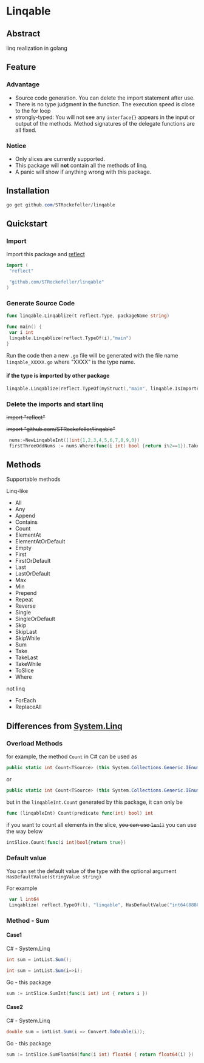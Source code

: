 # Linqable

## Abstract

linq realization in golang

## Feature

### Advantage

* Source code generation. You can delete the import statement after use.
* There is no type judgment in the function. The execution speed is close to the for loop
* strongly-typed: You will not see any  `interface{}` appears in the input or output of the methods. Method signatures of the delegate functions are all fixed.

### Notice

* Only slices are currently supported.
* This package will **not** contain all the methods of linq.
* A panic will show if anything wrong with this package.

## Installation

```powershell
go get github.com/STRockefeller/linqable
```

## Quickstart

### Import

Import this package and [reflect](https://pkg.go.dev/reflect)

```go
import (
 "reflect"

 "github.com/STRockefeller/linqable"
)
```

### Generate Source Code

```go
func linqable.Linqablize(t reflect.Type, packageName string)
```

```go
func main() {
 var i int
 linqable.Linqablize(reflect.TypeOf(i),"main")
}
```

Run the code then a new `.go` file will be generated with the file name `linqable_XXXXX.go` where "XXXX" is the type name.

#### if the type is imported by other package

```go
linqable.Linqablize(reflect.TypeOf(myStruct),"main", linqable.IsImportedType())
```

### Delete the imports and start linq

~~import "reflect"~~

~~import "github.com/STRockefeller/linqable"~~

```go
 nums:=NewLinqableInt([]int{1,2,3,4,5,6,7,8,9,0})
 firstThreeOddNums := nums.Where(func(i int) bool {return i%2==1}).Take(3).ToSlice()
```

## Methods

Supportable methods

Linq-like

* All
* Any
* Append
* Contains
* Count
* ElementAt
* ElementAtOrDefault
* Empty
* First
* FirstOrDefault
* Last
* LastOrDefault
* Max
* Min
* Prepend
* Repeat
* Reverse
* Single
* SingleOrDefault
* Skip
* SkipLast
* SkipWhile
* Sum
* Take
* TakeLast
* TakeWhile
* ToSlice
* Where

not linq

* ForEach
* ReplaceAll

## Differences from [System.Linq](https://docs.microsoft.com/en-us/dotnet/api/system.linq?view=net-5.0)

### Overload Methods

for example, the method `Count` in C# can be used as

 ```C#
 public static int Count<TSource> (this System.Collections.Generic.IEnumerable<TSource> source);
 ```

or

```C#
public static int Count<TSource> (this System.Collections.Generic.IEnumerable<TSource> source, Func<TSource,bool> predicate);
```

but in the `linqableInt.Count` generated by this package, it can only be

```go
func (linqableInt) Count(predicate func(int) bool) int
```

if you want to count all elements in the slice, ~~you can use `len()`~~ you can use the way below

```go
intSlice.Count(func(i int)bool{return true})
```

### Default value

You can set the default value of the type with the optional argument `HasDefaultValue(stringValue string)`

For example

```go
 var l int64
 Linqablize( reflect.TypeOf(l), "linqable", HasDefaultValue("int64(88888)"))
```

### Method - Sum

#### Case1

C# - System.Linq

```C#
int sum = intList.Sum();
```

```C#
int sum = intList.Sum(i=>i);
```

Go - this package

```go
sum := intSlice.SumInt(func(i int) int { return i })
```

#### Case2

C# - System.Linq

```C#
double sum = intList.Sum(i => Convert.ToDouble(i));
```

Go - this package

```go
sum := intSlice.SumFloat64(func(i int) float64 { return float64(i) })
```
